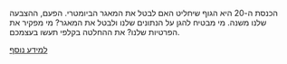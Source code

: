 הכנסת ה-20 היא הגוף שיחליט האם לבטל את המאגר הביומטרי. הפעם, ההצבעה שלנו משנה.
מי מבטיח <span class="yes">להגן על הנתונים שלנו ולבטל את המאגר?</span>
מי <span class="no">מפקיר את הפרטיות שלנו?</span> 
את ההחלטה בקלפי תעשו בעצמכם.

<a href="http://no2bio.org/the-problem/" target="_blank">למידע נוסף</a>